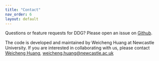 ```yaml
---
title: "Contact"
nav_order: 6
layout: default
---
```


Questions or feature requests for DDG? Please open an issue on [Github](https://github.com/weicheng-huang-mechanics/DDG_Tutorial).

The code is developed and maintained by Weicheng Huang at Newcastle University. If you are interested in collaborating with us, please contact [Weicheng Huang](https://www.ncl.ac.uk/engineering/staff/profile/weichenghuang.html), weicheng.huang@newcastle.ac.uk
